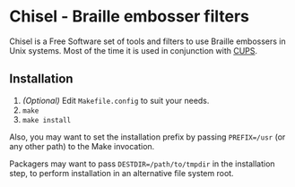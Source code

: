 # Chisel - Braille embosser filters

Chisel is a Free Software set of tools and filters to use Braille embossers
in Unix systems. Most of the time it is used in conjunction with
[CUPS](http://cups.org).

## Installation

1. *(Optional)* Edit `Makefile.config` to suit your needs.
2. `make`
3. `make install`

Also, you may want to set the installation prefix by passing `PREFIX=/usr`
(or any other path) to the Make invocation.

Packagers may want to pass `DESTDIR=/path/to/tmpdir` in the installation
step, to perform installation in an alternative file system root.

<!-- vim: filetype=markdown spell spelllang=en
  -->
